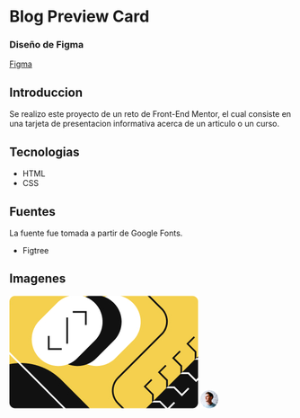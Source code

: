 
# Blog Preview Card

### Diseño de Figma
[Figma](https://www.figma.com/design/DtRNPnLIeqKt5WlAXRi5jQ/blog-preview-card?m=auto&t=gVKuqkQtnlrGCEeB-1 "Figma")

## Introduccion
Se realizo este proyecto de un reto de Front-End Mentor, el cual consiste en una tarjeta de presentacion informativa acerca de un articulo o un curso.

## Tecnologias
- HTML
- CSS

## Fuentes
La fuente fue tomada a partir de Google Fonts.
- Figtree

## Imagenes
![Imagen card](assets/images/blogimage.jpg "Imagen card")
![Autor](assets/images/userpic.jpg "Autor")